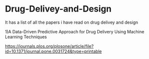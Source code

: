 # Drug-Delivey-and-Design

It has a list of all the papers i have read on drug delivey and design


1)A Data-Driven Predictive Approach for Drug Delivery Using Machine Learning Techniques

https://journals.plos.org/plosone/article/file?id=10.1371/journal.pone.0031724&type=printable


